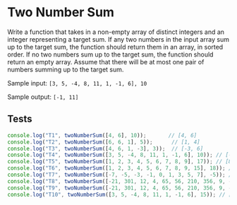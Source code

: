 # Two Number Sum

Write a function that takes in a non-empty array of distinct integers and an integer representing a target sum. If any two numbers in the input array sum up to the target sum, the function should return them in an array, in sorted order. If no two numbers sum up to the target sum, the function should return an empty array. Assume that there will be at most one pair of numbers summing up to the target sum.

Sample input: `[3, 5, -4, 8, 11, 1, -1, 6], 10`

Sample output: `[-1, 11]`

## Tests

```javascript
console.log("T1", twoNumberSum([4, 6], 10));       // [4, 6]
console.log("T2", twoNumberSum([6, 6, 1], 5));      // [1, 4]
console.log("T3", twoNumberSum([4, 6, 1, -3], 3));  // [-3, 6]
console.log("T4", twoNumberSum([3, 5, -4, 8, 11, 1, -1, 6], 10)); // [-1, 11]
console.log("T5", twoNumberSum([1, 2, 3, 4, 5, 6, 7, 8, 9], 17)); // [8, 9]
console.log("T6", twoNumberSum([1, 2, 3, 4, 5, 6, 7, 8, 9, 15], 18)); // [3, 15]
console.log("T7", twoNumberSum([-7, -5, -3, -1, 0, 1, 3, 5, 7], -5)); // [-5, 0]
console.log("T8", twoNumberSum([-21, 301, 12, 4, 65, 56, 210, 356, 9, -47], 163)); // [-47, 210]
console.log("T9", twoNumberSum([-21, 301, 12, 4, 65, 56, 210, 356, 9, -47], 164)); // []
console.log("T10", twoNumberSum([3, 5, -4, 8, 11, 1, -1, 6], 15)); // []]
```
